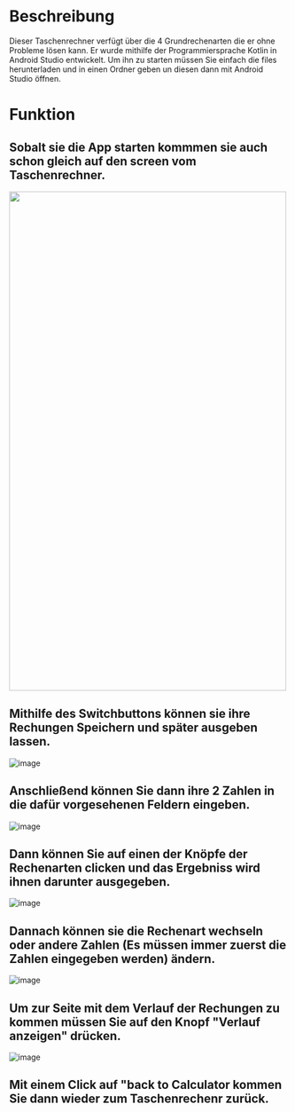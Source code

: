 # Beschreibung
Dieser Taschenrechner verfügt über die 4 Grundrechenarten die er ohne Probleme lösen kann. Er wurde mithilfe der Programmiersprache Kotlin in Android Studio entwickelt. Um ihn zu starten müssen Sie einfach die files herunterladen und in einen Ordner geben un diesen dann mit Android Studio öffnen.

# Funktion
## Sobalt sie die App starten kommmen sie auch schon gleich auf den screen vom Taschenrechner.
<img src="https://user-images.githubusercontent.com/60352250/113002827-74fd7900-9172-11eb-8543-314df8484920.png" width="500" height="900">

## Mithilfe des Switchbuttons können sie ihre Rechungen Speichern und später ausgeben lassen.
![image](https://user-images.githubusercontent.com/60352250/113002936-8e9ec080-9172-11eb-8d67-50f29acdca2d.png)

## Anschließend können Sie dann ihre 2 Zahlen in die dafür vorgesehenen Feldern eingeben.
![image](https://user-images.githubusercontent.com/60352250/113003208-c73e9a00-9172-11eb-8a67-162e4f516c8d.png)

## Dann können Sie auf einen der Knöpfe der Rechenarten clicken und das Ergebniss wird ihnen darunter ausgegeben.
![image](https://user-images.githubusercontent.com/60352250/113003318-e50bff00-9172-11eb-9f73-ea89e1b3a040.png)

## Dannach können sie die Rechenart wechseln oder andere Zahlen (Es müssen immer zuerst die Zahlen eingegeben werden) ändern.
![image](https://user-images.githubusercontent.com/60352250/113003518-184e8e00-9173-11eb-851e-1b5ac001e64b.png)

## Um zur Seite mit dem Verlauf der Rechungen zu kommen müssen Sie auf den Knopf "Verlauf anzeigen" drücken.
![image](https://user-images.githubusercontent.com/60352250/113003686-416f1e80-9173-11eb-8663-e71127871ac7.png)

## Mit einem Click auf "back to Calculator kommen Sie dann wieder zum Taschenrechenr zurück.
